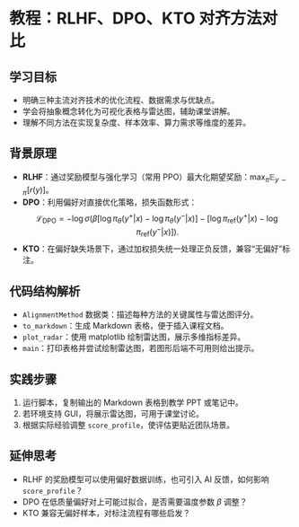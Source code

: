 # 教程：RLHF、DPO、KTO 对齐方法对比

## 学习目标
- 明确三种主流对齐技术的优化流程、数据需求与优缺点。
- 学会将抽象概念转化为可视化表格与雷达图，辅助课堂讲解。
- 理解不同方法在实现复杂度、样本效率、算力需求等维度的差异。

## 背景原理
- **RLHF**：通过奖励模型与强化学习（常用 PPO）最大化期望奖励：$\max_{\pi} \mathbb{E}_{y \sim \pi} [r(y)]$。
- **DPO**：利用偏好对直接优化策略，损失函数形式：
$$
\mathcal{L}_{\text{DPO}} = -\log \sigma\left(\beta [\log \pi_{\theta}(y^+|x) - \log \pi_{\theta}(y^-|x)] - [\log \pi_{\text{ref}}(y^+|x) - \log \pi_{\text{ref}}(y^-|x)]\right).
$$
- **KTO**：在偏好缺失场景下，通过加权损失统一处理正负反馈，兼容“无偏好”标注。

## 代码结构解析
- `AlignmentMethod` 数据类：描述每种方法的关键属性与雷达图评分。
- `to_markdown`：生成 Markdown 表格，便于插入课程文档。
- `plot_radar`：使用 matplotlib 绘制雷达图，展示多维指标差异。
- `main`：打印表格并尝试绘制雷达图，若图形后端不可用则给出提示。

## 实践步骤
1. 运行脚本，复制输出的 Markdown 表格到教学 PPT 或笔记中。
2. 若环境支持 GUI，将展示雷达图，可用于课堂讨论。
3. 根据实际经验调整 `score_profile`，使评估更贴近团队场景。

## 延伸思考
- RLHF 的奖励模型可以使用偏好数据训练，也可引入 AI 反馈，如何影响 `score_profile`？
- DPO 在低质量偏好对上可能过拟合，是否需要温度参数 $\beta$ 调整？
- KTO 兼容无偏好样本，对标注流程有哪些启发？
